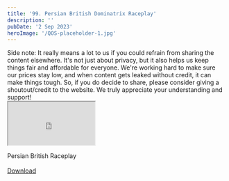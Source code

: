 ```yaml
---
title: '99. Persian British Dominatrix Raceplay'
description: ''
pubDate: '2 Sep 2023'
heroImage: '/QOS-placeholder-1.jpg'
---
```

<div class="video_paragraph_header"> Side note: It really means a lot to us if you could refrain from sharing the content elsewhere. It's not just about privacy, but it also helps us keep things fair and affordable for everyone. We're working hard to make sure our prices stay low, and when content gets leaked without credit, it can make things tough. So, if you do decide to share, please consider giving a shoutout/credit to the website. We truly appreciate your understanding and support!</div>

<iframe src="https://drive.google.com/file/d/1styKwBm5kCGNa8ORRYuy6VTKVd8cIqRV/preview" width="200" height="100" allow="autoplay" allowfullscreen="allowfullscreen"></iframe>

Persian British Raceplay
<br>
<br>
<a class="read_more" href="https://drive.google.com/file/d/1styKwBm5kCGNa8ORRYuy6VTKVd8cIqRV/view?usp=sharing">Download</a>